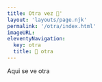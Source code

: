 ```yaml
---
title: Otra vez 👋'
layout: 'layouts/page.njk'
permalink: '/otra/index.html'
imageURL: 
eleventyNavigation:
  key: otra
  title: 🐀 otra
---
```


Aqui se ve otra
